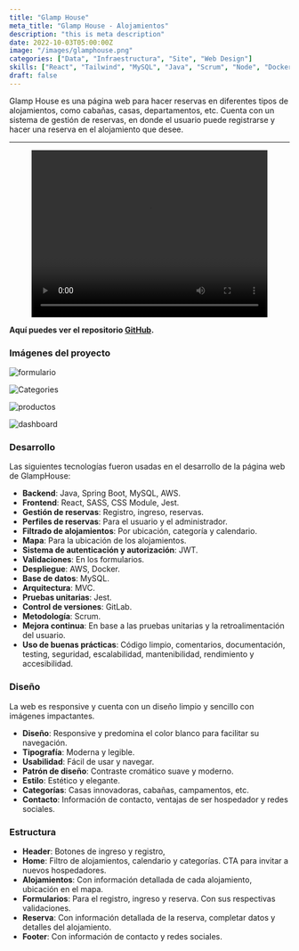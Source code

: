 ```yaml
---
title: "Glamp House"
meta_title: "Glamp House - Alojamientos"
description: "this is meta description"
date: 2022-10-03T05:00:00Z
image: "/images/glamphouse.png"
categories: ["Data", "Infraestructura", "Site", "Web Design"]
skills: ["React", "Tailwind", "MySQL", "Java", "Scrum", "Node", "Docker", "AWS", "Jest", "SASS", "CssModule", "SpringBoot", "StyledComponents"]
draft: false
---
```

Glamp House es una página web para hacer reservas en diferentes tipos de alojamientos, como cabañas, casas, departamentos, etc. Cuenta con un sistema de gestión de reservas, en donde el usuario puede registrarse y hacer una reserva en el alojamiento que desee.

---

<div style={{ display: 'flex', marginBottom: '20px' }}>
  <div style={{ flex: 1, marginRight: '20px' }}>
    <figure>
        <video
            controls
            width="100%"
            height="300"
            style={{ width: '100%', marginTop: '20px' }}
        >
        <source src="/videos/glamphouse.mp4" type="video/mp4" />
      </video>
    </figure>
  </div>
</div>

**Aquí puedes ver el repositorio [GitHub](https://github.com/DaisyDewD/GlampHouse).**



### Imágenes del proyecto

<Tabs>

<Tab name="Formulario">

![formulario](/images/glamphouse-1.png)
</Tab>

<Tab name="Categories">

![Categories](/images/glamphouse-2.png)
</Tab>

<Tab name="Productos">

![productos](/images/glamphouse-3.png)

</Tab>

<Tab name="Gestión de reservas">

![dashboard](/images/glamphouse-4.png)

</Tab>

</Tabs>


### Desarrollo
Las siguientes tecnologías fueron usadas en el desarrollo de la página web de GlampHouse:

* **Backend**: Java, Spring Boot, MySQL, AWS.
* **Frontend**: React, SASS, CSS Module, Jest.
* **Gestión de reservas**: Registro, ingreso, reservas.
* **Perfiles de reservas**: Para el usuario y el administrador.
* **Filtrado de alojamientos**: Por ubicación, categoría y calendario.
* **Mapa**: Para la ubicación de los alojamientos.
* **Sistema de autenticación y autorización**: JWT.
* **Validaciones**: En los formularios.
* **Despliegue**: AWS, Docker.
* **Base de datos**: MySQL.
* **Arquitectura**: MVC.
* **Pruebas unitarias**: Jest.
* **Control de versiones**: GitLab.
* **Metodología**: Scrum.
* **Mejora continua**: En base a las pruebas unitarias y la retroalimentación del usuario.
* **Uso de buenas prácticas**: Código limpio, comentarios, documentación, testing, seguridad, escalabilidad, mantenibilidad, rendimiento y accesibilidad.



### Diseño

La web es responsive y cuenta con un diseño limpio y sencillo con imágenes impactantes. 

* **Diseño**: Responsive y predomina el color blanco para facilitar su navegación.
* **Tipografía**: Moderna y legible.
* **Usabilidad**: Fácil de usar y navegar.
* **Patrón de diseño**: Contraste cromático suave y moderno.
* **Estilo**: Estético y elegante.
* **Categorías**: Casas innovadoras, cabañas, campamentos, etc.
* **Contacto**: Información de contacto, ventajas de ser hospedador y redes sociales.

### Estructura

* **Header**: Botones de ingreso y registro, 
* **Home**: Filtro de alojamientos, calendario y categorías. CTA para invitar a nuevos hospedadores.
* **Alojamientos**: Con información detallada de cada alojamiento, ubicación en el mapa.
* **Formularios**: Para el registro, ingreso y reserva. Con sus respectivas validaciones.
* **Reserva**: Con información detallada de la reserva, completar datos y detalles del alojamiento.
* **Footer**: Con información de contacto y redes sociales.